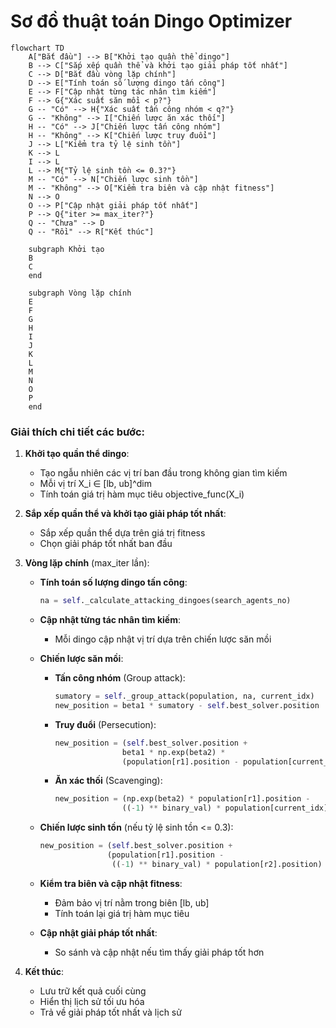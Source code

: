 # Sơ đồ thuật toán Dingo Optimizer

```mermaid
flowchart TD
    A["Bắt đầu"] --> B["Khởi tạo quần thể dingo"]
    B --> C["Sắp xếp quần thể và khởi tạo giải pháp tốt nhất"]
    C --> D["Bắt đầu vòng lặp chính"]
    D --> E["Tính toán số lượng dingo tấn công"]
    E --> F["Cập nhật từng tác nhân tìm kiếm"]
    F --> G{"Xác suất săn mồi < p?"}
    G -- "Có" --> H{"Xác suất tấn công nhóm < q?"}
    G -- "Không" --> I["Chiến lược ăn xác thối"]
    H -- "Có" --> J["Chiến lược tấn công nhóm"]
    H -- "Không" --> K["Chiến lược truy đuổi"]
    J --> L["Kiểm tra tỷ lệ sinh tồn"]
    K --> L
    I --> L
    L --> M{"Tỷ lệ sinh tồn <= 0.3?"}
    M -- "Có" --> N["Chiến lược sinh tồn"]
    M -- "Không" --> O["Kiểm tra biên và cập nhật fitness"]
    N --> O
    O --> P["Cập nhật giải pháp tốt nhất"]
    P --> Q{"iter >= max_iter?"}
    Q -- "Chưa" --> D
    Q -- "Rồi" --> R["Kết thúc"]
    
    subgraph Khởi tạo
    B
    C
    end
    
    subgraph Vòng lặp chính
    E
    F
    G
    H
    I
    J
    K
    L
    M
    N
    O
    P
    end
```

### Giải thích chi tiết các bước:

1. **Khởi tạo quần thể dingo**: 
   - Tạo ngẫu nhiên các vị trí ban đầu trong không gian tìm kiếm
   - Mỗi vị trí X_i ∈ [lb, ub]^dim
   - Tính toán giá trị hàm mục tiêu objective_func(X_i)

2. **Sắp xếp quần thể và khởi tạo giải pháp tốt nhất**:
   - Sắp xếp quần thể dựa trên giá trị fitness
   - Chọn giải pháp tốt nhất ban đầu

3. **Vòng lặp chính** (max_iter lần):
   - **Tính toán số lượng dingo tấn công**:
     ```python
     na = self._calculate_attacking_dingoes(search_agents_no)
     ```

   - **Cập nhật từng tác nhân tìm kiếm**:
     * Mỗi dingo cập nhật vị trí dựa trên chiến lược săn mồi

   - **Chiến lược săn mồi**:
     * **Tấn công nhóm** (Group attack):
       ```python
       sumatory = self._group_attack(population, na, current_idx)
       new_position = beta1 * sumatory - self.best_solver.position
       ```
     * **Truy đuổi** (Persecution):
       ```python
       new_position = (self.best_solver.position + 
                      beta1 * np.exp(beta2) * 
                      (population[r1].position - population[current_idx].position))
       ```
     * **Ăn xác thối** (Scavenging):
       ```python
       new_position = (np.exp(beta2) * population[r1].position - 
                      ((-1) ** binary_val) * population[current_idx].position) / 2
       ```

   - **Chiến lược sinh tồn** (nếu tỷ lệ sinh tồn <= 0.3):
     ```python
     new_position = (self.best_solver.position + 
                    (population[r1].position - 
                     ((-1) ** binary_val) * population[r2].position) / 2)
     ```

   - **Kiểm tra biên và cập nhật fitness**:
     * Đảm bảo vị trí nằm trong biên [lb, ub]
     * Tính toán lại giá trị hàm mục tiêu

   - **Cập nhật giải pháp tốt nhất**:
     * So sánh và cập nhật nếu tìm thấy giải pháp tốt hơn

4. **Kết thúc**:
   - Lưu trữ kết quả cuối cùng
   - Hiển thị lịch sử tối ưu hóa
   - Trả về giải pháp tốt nhất và lịch sử
